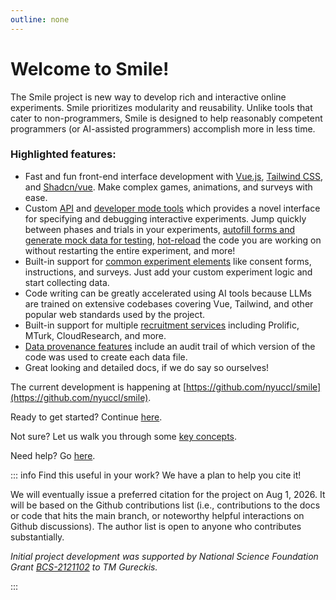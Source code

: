 ```yaml
---
outline: none
---
```


# Welcome to Smile!

The Smile project is new way to develop rich and interactive online experiments.
Smile prioritizes modularity and reusability. Unlike tools that cater to
non-programmers, Smile is designed to help reasonably competent programmers (or
AI-assisted programmers) accomplish more in less time.

### Highlighted features:

- Fast and fun front-end interface development with [Vue.js](https://vuejs.org),
  [Tailwind CSS](https://tailwindcss.com/), and
  [Shadcn/vue](https://www.shadcn-vue.com/). Make complex games, animations, and
  surveys with ease.
- Custom [API](/api) and [developer mode tools](/coding/developing) which
  provides a novel interface for specifying and debugging interactive
  experiments. Jump quickly between phases and trials in your experiments,
  [autofill forms and generate mock data for testing](/coding/autofill),
  [hot-reload](/coding/developing#hot-module-replacement) the code you are
  working on without restarting the entire experiment, and more!
- Built-in support for
  [common experiment elements](/coding/views#built-in-views) like consent forms,
  instructions, and surveys. Just add your custom experiment logic and start
  collecting data.
- Code writing can be greatly accelerated using AI tools because LLMs are
  trained on extensive codebases covering Vue, Tailwind, and other popular web
  standards used by the project.
- Built-in support for multiple [recruitment services](/recruit/recruitment)
  including Prolific, MTurk, CloudResearch, and more.
- [Data provenance features](/analysis#data-provenance) include an audit trail
  of which version of the code was used to create each data file.
- Great looking and detailed docs, if we do say so ourselves!

The current development is happening at
[https://github.com/nyuccl/smile](https://github.com/nyuccl/smile).

Ready to get started? Continue [here](/requirements).

Not sure? Let us walk you through some [key concepts](/concepts).

Need help? Go [here](/help).

::: info Find this useful in your work? We have a plan to help you cite it!

We will eventually issue a preferred citation for the project on Aug 1, 2026. It
will be based on the Github contributions list (i.e., contributions to the docs
or code that hits the main branch, or noteworthy helpful interactions on Github
discussions). The author list is open to anyone who contributes substantially.

_Initial project development was supported by National Science Foundation Grant
[BCS-2121102](https://www.nsf.gov/awardsearch/showAward?AWD_ID=2121102&HistoricalAwards=false)
to TM Gureckis._

:::
